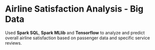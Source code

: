# Airline Satisfaction Analysis - Big Data

Used **Spark SQL**, **Spark MLlib** and **Tensorflow** to analyze and predict overall airline satisfaction based on passenger data and specific service reviews.
